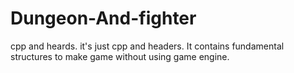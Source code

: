 # Dungeon-And-fighter
cpp and heards.
it's just cpp and headers.
It contains fundamental structures to make game without using game engine.
